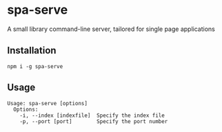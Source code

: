 spa-serve
=========

A small library command-line server, tailored for single page applications
## Installation

  `npm i -g spa-serve`

## Usage
```
Usage: spa-serve [options]
  Options:
    -i, --index [indexfile]  Specify the index file
    -p, --port [port]        Specify the port number
```
